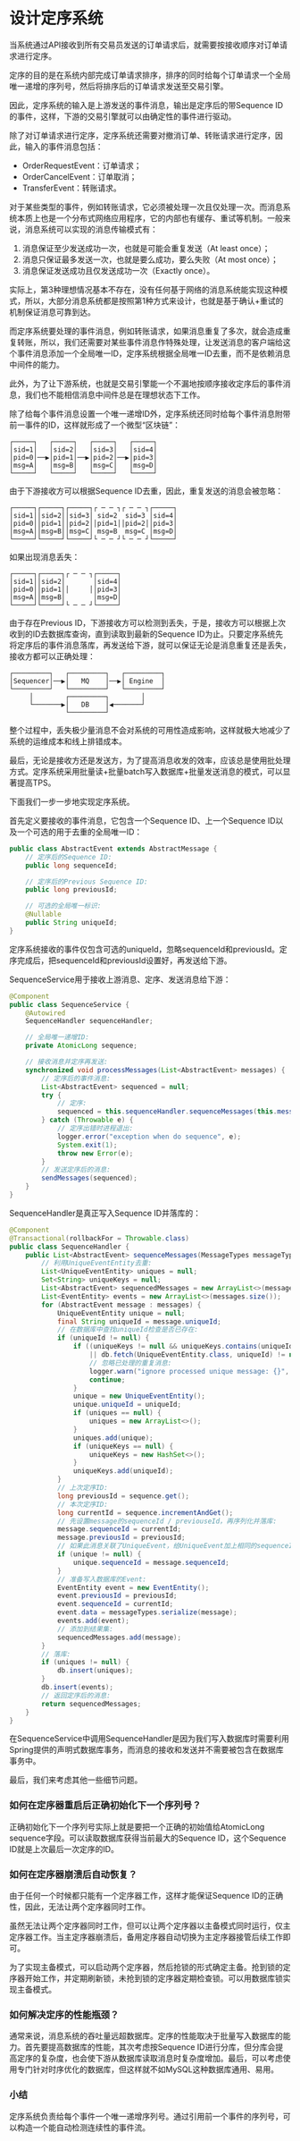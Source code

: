 # 设计定序系统

当系统通过API接收到所有交易员发送的订单请求后，就需要按接收顺序对订单请求进行定序。

定序的目的是在系统内部完成订单请求排序，排序的同时给每个订单请求一个全局唯一递增的序列号，然后将排序后的订单请求发送至交易引擎。

因此，定序系统的输入是上游发送的事件消息，输出是定序后的带Sequence ID的事件，这样，下游的交易引擎就可以由确定性的事件进行驱动。

除了对订单请求进行定序，定序系统还需要对撤消订单、转账请求进行定序，因此，输入的事件消息包括：

- OrderRequestEvent：订单请求；
- OrderCancelEvent：订单取消；
- TransferEvent：转账请求。

对于某些类型的事件，例如转账请求，它必须被处理一次且仅处理一次。而消息系统本质上也是一个分布式网络应用程序，它的内部也有缓存、重试等机制。一般来说，消息系统可以实现的消息传输模式有：

1. 消息保证至少发送成功一次，也就是可能会重复发送（At least once）；
2. 消息只保证最多发送一次，也就是要么成功，要么失败（At most once）；
3. 消息保证发送成功且仅发送成功一次（Exactly once）。

实际上，第3种理想情况基本不存在，没有任何基于网络的消息系统能实现这种模式，所以，大部分消息系统都是按照第1种方式来设计，也就是基于确认+重试的机制保证消息可靠到达。

而定序系统要处理的事件消息，例如转账请求，如果消息重复了多次，就会造成重复转账，所以，我们还需要对某些事件消息作特殊处理，让发送消息的客户端给这个事件消息添加一个全局唯一ID，定序系统根据全局唯一ID去重，而不是依赖消息中间件的能力。

此外，为了让下游系统，也就是交易引擎能一个不漏地按顺序接收定序后的事件消息，我们也不能相信消息中间件总是在理想状态下工作。

除了给每个事件消息设置一个唯一递增ID外，定序系统还同时给每个事件消息附带前一事件的ID，这样就形成了一个微型“区块链”：
```
┌─────┐   ┌─────┐   ┌─────┐   ┌─────┐
│sid=1│   │sid=2│   │sid=3│   │sid=4│
│pid=0│──▶│pid=1│──▶│pid=2│──▶│pid=3│
│msg=A│   │msg=B│   │msg=C│   │msg=D│
└─────┘   └─────┘   └─────┘   └─────┘
```
由于下游接收方可以根据Sequence ID去重，因此，重复发送的消息会被忽略：
```
┌─────┐┌─────┐┌─────┐┌ ─ ─ ┐┌ ─ ─ ┐┌─────┐
│sid=1││sid=2││sid=3│ sid=2  sid=3 │sid=4│
│pid=0││pid=1││pid=2││pid=1││pid=2││pid=3│
│msg=A││msg=B││msg=C│ msg=B  msg=C │msg=D│
└─────┘└─────┘└─────┘└ ─ ─ ┘└ ─ ─ ┘└─────┘
```
如果出现消息丢失：
```
┌─────┐┌─────┐┌ ─ ─ ┐┌─────┐
│sid=1││sid=2│       │sid=4│
│pid=0││pid=1││     ││pid=3│
│msg=A││msg=B│       │msg=D│
└─────┘└─────┘└ ─ ─ ┘└─────┘
```
由于存在Previous ID，下游接收方可以检测到丢失，于是，接收方可以根据上次收到的ID去数据库查询，直到读取到最新的Sequence ID为止。只要定序系统先将定序后的事件消息落库，再发送给下游，就可以保证无论是消息重复还是丢失，接收方都可以正确处理：
```
┌─────────┐   ┌─────────┐   ┌─────────┐
│Sequencer│──▶│   MQ    │──▶│ Engine  │
└─────────┘   └─────────┘   └─────────┘
     │        ┌─────────┐        │
     └───────▶│   DB    │◀───────┘
              └─────────┘
```
整个过程中，丢失极少量消息不会对系统的可用性造成影响，这样就极大地减少了系统的运维成本和线上排错成本。

最后，无论是接收方还是发送方，为了提高消息收发的效率，应该总是使用批处理方式。定序系统采用批量读+批量batch写入数据库+批量发送消息的模式，可以显著提高TPS。

下面我们一步一步地实现定序系统。

首先定义要接收的事件消息，它包含一个Sequence ID、上一个Sequence ID以及一个可选的用于去重的全局唯一ID：
```java
public class AbstractEvent extends AbstractMessage {
    // 定序后的Sequence ID:
    public long sequenceId;

    // 定序后的Previous Sequence ID:
    public long previousId;

    // 可选的全局唯一标识:
    @Nullable
    public String uniqueId;
}
```
定序系统接收的事件仅包含可选的uniqueId，忽略sequenceId和previousId。定序完成后，把sequenceId和previousId设置好，再发送给下游。

SequenceService用于接收上游消息、定序、发送消息给下游：
```java
@Component
public class SequenceService {
    @Autowired
    SequenceHandler sequenceHandler;

    // 全局唯一递增ID:
    private AtomicLong sequence;

    // 接收消息并定序再发送:
    synchronized void processMessages(List<AbstractEvent> messages) {
        // 定序后的事件消息:
        List<AbstractEvent> sequenced = null;
        try {
            // 定序:
            sequenced = this.sequenceHandler.sequenceMessages(this.messageTypes, this.sequence, messages);
        } catch (Throwable e) {
            // 定序出错时进程退出:
            logger.error("exception when do sequence", e);
            System.exit(1);
            throw new Error(e);
        }
        // 发送定序后的消息:
        sendMessages(sequenced);
    }
}
```
SequenceHandler是真正写入Sequence ID并落库的：
```java
@Component
@Transactional(rollbackFor = Throwable.class)
public class SequenceHandler {
    public List<AbstractEvent> sequenceMessages(MessageTypes messageTypes, AtomicLong sequence, List<AbstractEvent> messages) throws Exception {
        // 利用UniqueEventEntity去重:
        List<UniqueEventEntity> uniques = null;
        Set<String> uniqueKeys = null;
        List<AbstractEvent> sequencedMessages = new ArrayList<>(messages.size());
        List<EventEntity> events = new ArrayList<>(messages.size());
        for (AbstractEvent message : messages) {
            UniqueEventEntity unique = null;
            final String uniqueId = message.uniqueId;
            // 在数据库中查找uniqueId检查是否已存在:
            if (uniqueId != null) {
                if ((uniqueKeys != null && uniqueKeys.contains(uniqueId))
                    || db.fetch(UniqueEventEntity.class, uniqueId) != null) {
                    // 忽略已处理的重复消息:
                    logger.warn("ignore processed unique message: {}", message);
                    continue;
                }
                unique = new UniqueEventEntity();
                unique.uniqueId = uniqueId;
                if (uniques == null) {
                    uniques = new ArrayList<>();
                }
                uniques.add(unique);
                if (uniqueKeys == null) {
                    uniqueKeys = new HashSet<>();
                }
                uniqueKeys.add(uniqueId);
            }
            // 上次定序ID:
            long previousId = sequence.get();
            // 本次定序ID:
            long currentId = sequence.incrementAndGet();
            // 先设置message的sequenceId / previouseId，再序列化并落库:
            message.sequenceId = currentId;
            message.previousId = previousId;
            // 如果此消息关联了UniqueEvent，给UniqueEvent加上相同的sequenceId：
            if (unique != null) {
                unique.sequenceId = message.sequenceId;
            }
            // 准备写入数据库的Event:
            EventEntity event = new EventEntity();
            event.previousId = previousId;
            event.sequenceId = currentId;
            event.data = messageTypes.serialize(message);
            events.add(event);
            // 添加到结果集:
            sequencedMessages.add(message);
        }
        // 落库:
        if (uniques != null) {
            db.insert(uniques);
        }
        db.insert(events);
        // 返回定序后的消息:
        return sequencedMessages;
    }
}
```
在SequenceService中调用SequenceHandler是因为我们写入数据库时需要利用Spring提供的声明式数据库事务，而消息的接收和发送并不需要被包含在数据库事务中。

最后，我们来考虑其他一些细节问题。
### 如何在定序器重启后正确初始化下一个序列号？
正确初始化下一个序列号实际上就是要把一个正确的初始值给AtomicLong sequence字段。可以读取数据库获得当前最大的Sequence ID，这个Sequence ID就是上次最后一次定序的ID。
### 如何在定序器崩溃后自动恢复？
由于任何一个时候都只能有一个定序器工作，这样才能保证Sequence ID的正确性，因此，无法让两个定序器同时工作。

虽然无法让两个定序器同时工作，但可以让两个定序器以主备模式同时运行，仅主定序器工作。当主定序器崩溃后，备用定序器自动切换为主定序器接管后续工作即可。

为了实现主备模式，可以启动两个定序器，然后抢锁的形式确定主备。抢到锁的定序器开始工作，并定期刷新锁，未抢到锁的定序器定期检查锁。可以用数据库锁实现主备模式。
### 如何解决定序的性能瓶颈？
通常来说，消息系统的吞吐量远超数据库。定序的性能取决于批量写入数据库的能力。首先要提高数据库的性能，其次考虑按Sequence ID进行分库，但分库会提高定序的复杂度，也会使下游从数据库读取消息时复杂度增加。最后，可以考虑使用专门针对时序优化的数据库，但这样就不如MySQL这种数据库通用、易用。
### 小结
定序系统负责给每个事件一个唯一递增序列号。通过引用前一个事件的序列号，可以构造一个能自动检测连续性的事件流。
